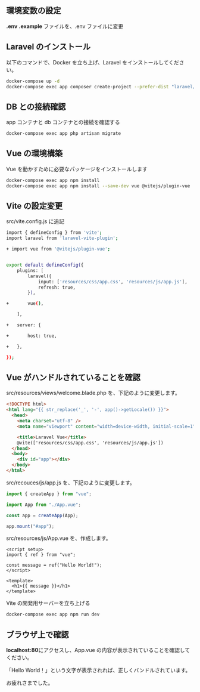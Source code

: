 ## 環境変数の設定

**.env** **.example** ファイルを、.env ファイルに変更

## Laravel のインストール

以下のコマンドで、Docker を立ち上げ、Laravel をインストールしてください。

```sh
docker-compose up -d
docker-compose exec app composer create-project --prefer-dist "laravel/laravel=10.*" .
```

## DB との接続確認

app コンテナと db コンテナとの接続を確認する

```sh
docker-compose exec app php artisan migrate
```

## Vue の環境構築

Vue を動かすために必要なパッケージをインストールします

```sh
docker-compose exec app npm install
docker-compose exec app npm install --save-dev vue @vitejs/plugin-vue
```

## Vite の設定変更

src/vite.config.js に追記

```sh
import { defineConfig } from 'vite';
import laravel from 'laravel-vite-plugin';

+ import vue from '@vitejs/plugin-vue';


export default defineConfig({
    plugins: [
        laravel({
            input: ['resources/css/app.css', 'resources/js/app.js'],
            refresh: true,
        }),

+       vue(),

    ],

+   server: {

+       host: true,

+   },

});

```

## Vue がハンドルされていることを確認

src/resources/views/welcome.blade.php を、下記のように変更します。

```html
<!DOCTYPE html>
<html lang="{{ str_replace('_', '-', app()->getLocale()) }}">
  <head>
    <meta charset="utf-8" />
    <meta name="viewport" content="width=device-width, initial-scale=1" />

    <title>Laravel Vue</title>
    @vite(['resources/css/app.css', 'resources/js/app.js'])
  </head>
  <body>
    <div id="app"></div>
  </body>
</html>
```

src/recouces/js/app.js を、下記のように変更します。

```js
import { createApp } from "vue";

import App from "./App.vue";

const app = createApp(App);

app.mount("#app");
```

src/resources/js/App.vue を、作成します。

```vue
<script setup>
import { ref } from "vue";

const message = ref("Hello World!");
</script>

<template>
  <h1>{{ message }}</h1>
</template>
```

Vite の開発用サーバーを立ち上げる

```sh
docker-compose exec app npm run dev
```

## ブラウザ上で確認

**localhost:80**にアクセスし、App.vue の内容が表示されていることを確認してください。

「Hello World！」という文字が表示されれば、正しくバンドルされています。

お疲れさまでした。

